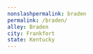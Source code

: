 ```yaml
---
﻿nonslashpermalink: braden
permalink: /braden/
alley: Braden
city: Frankfort
state: Kentucky
---
```

